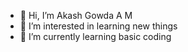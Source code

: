 - 👋 Hi, I’m Akash Gowda A M
- 👀 I’m interested in learning new things
- 🌱 I’m currently learning basic coding
  
<!---
akashgowdaam/akashgowdaam is a ✨ special ✨ repository because its `README.md` (this file) appears on your GitHub profile.
You can click the Preview link to take a look at your changes.
--->
